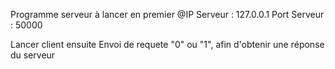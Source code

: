 Programme serveur à lancer en premier
@IP Serveur : 127.0.0.1
Port Serveur : 50000

Lancer client ensuite
Envoi de requete "0" ou "1", afin d'obtenir une réponse du serveur
